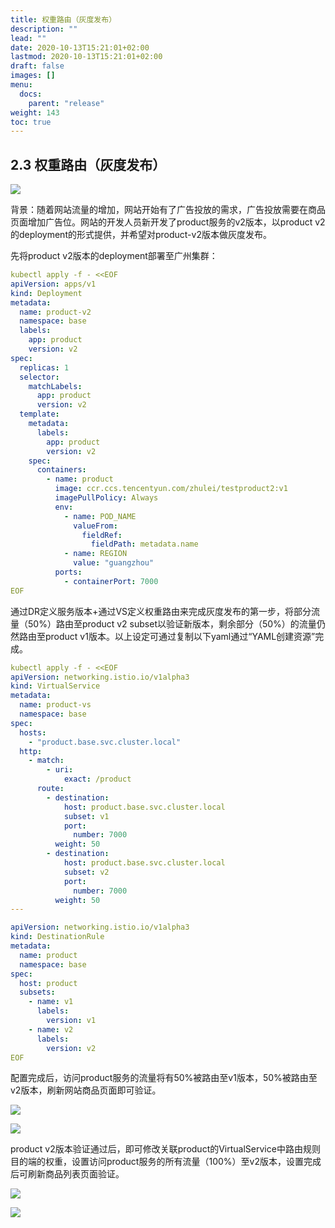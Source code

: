 ```yaml
---
title: 权重路由（灰度发布）
description: ""
lead: ""
date: 2020-10-13T15:21:01+02:00
lastmod: 2020-10-13T15:21:01+02:00
draft: false
images: []
menu:
  docs:
    parent: "release"
weight: 143
toc: true
---
```

## 2.3 权重路由（灰度发布）

<img src="/images/releaseAndObserve/2-3-1.svg"></img>

背景：随着网站流量的增加，网站开始有了广告投放的需求，广告投放需要在商品页面增加广告位。网站的开发人员新开发了product服务的v2版本，以product v2的deployment的形式提供，并希望对product-v2版本做灰度发布。

先将product v2版本的deployment部署至广州集群：
```yaml
kubectl apply -f - <<EOF
apiVersion: apps/v1
kind: Deployment
metadata:
  name: product-v2
  namespace: base
  labels:
    app: product
    version: v2
spec:
  replicas: 1
  selector:
    matchLabels:
      app: product
      version: v2
  template:
    metadata:
      labels:
        app: product
        version: v2
    spec:
      containers:
        - name: product
          image: ccr.ccs.tencentyun.com/zhulei/testproduct2:v1
          imagePullPolicy: Always
          env:
            - name: POD_NAME
              valueFrom:
                fieldRef:
                  fieldPath: metadata.name
            - name: REGION
              value: "guangzhou"
          ports:
            - containerPort: 7000
EOF
```

通过DR定义服务版本+通过VS定义权重路由来完成灰度发布的第一步，将部分流量（50%）路由至product v2 subset以验证新版本，剩余部分（50%）的流量仍然路由至product v1版本。以上设定可通过复制以下yaml通过“YAML创建资源”完成。

```yaml
kubectl apply -f - <<EOF
apiVersion: networking.istio.io/v1alpha3
kind: VirtualService
metadata:
  name: product-vs
  namespace: base
spec:
  hosts:
    - "product.base.svc.cluster.local"
  http:
    - match:
        - uri:
            exact: /product
      route:
        - destination:
            host: product.base.svc.cluster.local
            subset: v1
            port:
              number: 7000
          weight: 50
        - destination:
            host: product.base.svc.cluster.local
            subset: v2
            port:
              number: 7000
          weight: 50
---

apiVersion: networking.istio.io/v1alpha3
kind: DestinationRule
metadata:
  name: product
  namespace: base
spec:
  host: product
  subsets:
    - name: v1
      labels:
        version: v1
    - name: v2
      labels:
        version: v2
EOF
```

配置完成后，访问product服务的流量将有50%被路由至v1版本，50%被路由至v2版本，刷新网站商品页面即可验证。

<img src="/images/releaseAndObserve/2-3-1.svg"></img>

<img src="/images/releaseAndObserve/2-3-2.png"></img>

product v2版本验证通过后，即可修改关联product的VirtualService中路由规则目的端的权重，设置访问product服务的所有流量（100%）至v2版本，设置完成后可刷新商品列表页面验证。

<img src="/images/releaseAndObserve/2-3-3.png"></img>

<img src="/images/releaseAndObserve/2-3-4.svg"></img>


